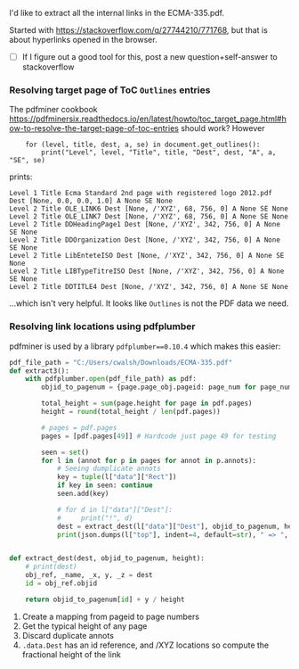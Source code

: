 I'd like to extract all the internal links in the ECMA-335.pdf.

Started with https://stackoverflow.com/q/27744210/771768, but that is about hyperlinks opened in the browser.
- [ ] If I figure out a good tool for this, post a new question+self-answer to stackoverflow


### Resolving target page of ToC `Outlines` entries
The pdfminer cookbook https://pdfminersix.readthedocs.io/en/latest/howto/toc_target_page.html#how-to-resolve-the-target-page-of-toc-entries should work?
However
```
    for (level, title, dest, a, se) in document.get_outlines():
        print("Level", level, "Title", title, "Dest", dest, "A", a, "SE", se)
```
prints:
```
Level 1 Title Ecma Standard 2nd page with registered logo 2012.pdf Dest [None, 0.0, 0.0, 1.0] A None SE None
Level 2 Title OLE_LINK6 Dest [None, /'XYZ', 68, 756, 0] A None SE None
Level 2 Title OLE_LINK7 Dest [None, /'XYZ', 68, 756, 0] A None SE None
Level 2 Title DDHeadingPage1 Dest [None, /'XYZ', 342, 756, 0] A None SE None
Level 2 Title DDOrganization Dest [None, /'XYZ', 342, 756, 0] A None SE None
Level 2 Title LibEnteteISO Dest [None, /'XYZ', 342, 756, 0] A None SE None
Level 2 Title LIBTypeTitreISO Dest [None, /'XYZ', 342, 756, 0] A None SE None
Level 2 Title DDTITLE4 Dest [None, /'XYZ', 342, 756, 0] A None SE None
```
...which isn't very helpful. It looks like `Outlines` is not the PDF data we need.


### Resolving link locations using pdfplumber
pdfminer is used by a library `pdfplumber==0.10.4` which makes this easier:
```python
pdf_file_path = "C:/Users/cwalsh/Downloads/ECMA-335.pdf"
def extract3():
    with pdfplumber.open(pdf_file_path) as pdf:
        objid_to_pagenum = {page.page_obj.pageid: page_num for page_num, page in enumerate(pdf.pages, 1)}

        total_height = sum(page.height for page in pdf.pages)
        height = round(total_height / len(pdf.pages))

        # pages = pdf.pages
        pages = [pdf.pages[49]] # Hardcode just page 49 for testing

        seen = set()        
        for l in (annot for p in pages for annot in p.annots):
            # Seeing dumplicate annots
            key = tuple(l["data"]["Rect"])
            if key in seen: continue
            seen.add(key)

            # for d in l["data"]["Dest"]:
            #     print("!", d)
            dest = extract_dest(l["data"]["Dest"], objid_to_pagenum, height)
            print(json.dumps(l["top"], indent=4, default=str), " => ", dest)


def extract_dest(dest, objid_to_pagenum, height):
    # print(dest)
    obj_ref, _name, _x, y, _z = dest
    id = obj_ref.objid

    return objid_to_pagenum[id] + y / height
```
1. Create a mapping from pageid to page numbers
2. Get the typical height of any page
3. Discard duplicate annots
4. `.data.Dest` has an id reference, and /XYZ locations so compute the fractional height of the link
